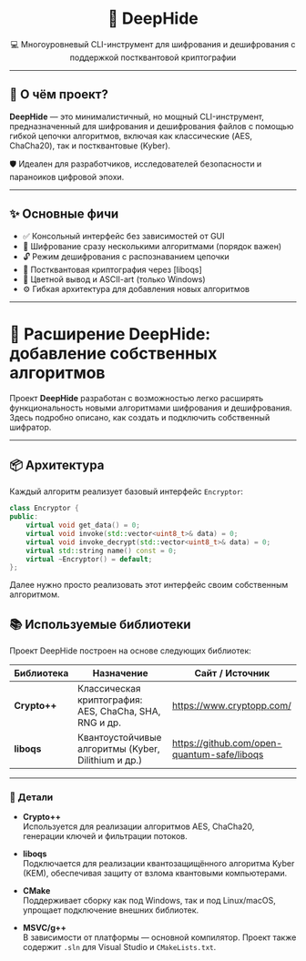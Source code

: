 <h1 align="center">🔐 DeepHide</h1>
<p align="center">💻 Многоуровневый CLI-инструмент для шифрования и дешифрования с поддержкой постквантовой криптографии</p>

---

## 🚀 О чём проект?

**DeepHide** — это минималистичный, но мощный CLI-инструмент, предназначенный для шифрования и дешифрования файлов с помощью гибкой цепочки алгоритмов, включая как классические (AES, ChaCha20), так и постквантовые (Kyber).

🛡 Идеален для разработчиков, исследователей безопасности и параноиков цифровой эпохи.

---

## ✨ Основные фичи

- ✅ Консольный интерфейс без зависимостей от GUI
- 🔀 Шифрование сразу несколькими алгоритмами (порядок важен)
- 🔓 Режим дешифрования с распознаванием цепочки
- 🧬 Постквантовая криптография через [liboqs]
- 🎨 Цветной вывод и ASCII-art (только Windows)
- ⚙️ Гибкая архитектура для добавления новых алгоритмов

---

# 🧩 Расширение DeepHide: добавление собственных алгоритмов

Проект **DeepHide** разработан с возможностью легко расширять функциональность новыми алгоритмами шифрования и дешифрования. Здесь подробно описано, как создать и подключить собственный шифратор.

---

## 📦 Архитектура

Каждый алгоритм реализует базовый интерфейс `Encryptor`:

```cpp
class Encryptor {
public:
    virtual void get_data() = 0;
    virtual void invoke(std::vector<uint8_t>& data) = 0;
    virtual void invoke_decrypt(std::vector<uint8_t>& data) = 0;
    virtual std::string name() const = 0;
    virtual ~Encryptor() = default;
};
```

Далее нужно просто реализовать этот интерфейс своим собственным алгоритмом.

## 📚 Используемые библиотеки

Проект DeepHide построен на основе следующих библиотек:

| Библиотека     | Назначение                                                    | Сайт / Источник                                     |
|----------------|---------------------------------------------------------------|-----------------------------------------------------|
| **Crypto++**   | Классическая криптография: AES, ChaCha, SHA, RNG и др.        | https://www.cryptopp.com/                           |
| **liboqs**     | Квантоустойчивые алгоритмы (Kyber, Dilithium и др.)           | https://github.com/open-quantum-safe/liboqs         |

---

### 💠 Детали

- **Crypto++**  
  Используется для реализации алгоритмов AES, ChaCha20, генерации ключей и фильтрации потоков.

- **liboqs**  
  Подключается для реализации квантозащищённого алгоритма Kyber (KEM), обеспечивая защиту от взлома квантовыми компьютерами.

- **CMake**  
  Поддерживает сборку как под Windows, так и под Linux/macOS, упрощает подключение внешних библиотек.

- **MSVC/g++**  
  В зависимости от платформы — основной компилятор. Проект также содержит `.sln` для Visual Studio и `CMakeLists.txt`.
